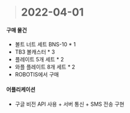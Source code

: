 ># 2022-04-01

#### 구매 물건
* 볼트 너트 세트 BNS-10 * 1
* TB3 볼캐스터 * 3
* 플레이트 5개 세트 * 2
* 와플 플레이트 8개 세트 * 2
* ROBOTIS에서 구매

#### 어플리케이션
* 구글 비전 API 사용 + 서버 통신 + SMS 전송 구현
